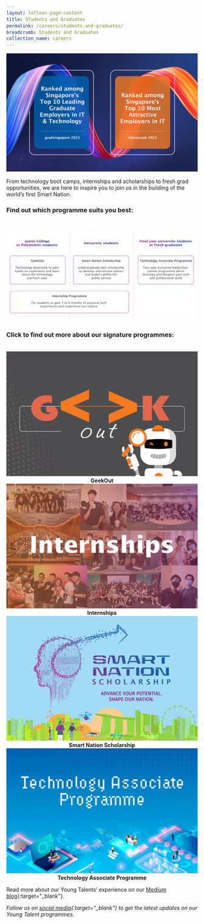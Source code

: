 ```yaml
---
layout: leftnav-page-content
title: Students and Graduates
permalink: /careers/students-and-graduates/
breadcrumb: Students and Graduates
collection_name: careers
---
```


![GovTech is a top ten tech employer](/images/careers/YT-Awards-2023.png)

From technology boot camps, internships and scholarships to fresh grad opportunities, we are here to inspire you to join us in the building of the world’s first Smart Nation. 

### Find out which programme suits you best:
<br>

![GovTech Students and Graduates Programmes](/images/careers/govtech-students-and-graduates-programmes.png)


### Click to find out more about our signature programmes:
<br>

<div class="row">
  <div class="col" style="text-align: center">
    <a href="/careers/students-and-graduates/geekout" target="_blank">
      <img src="/images/careers/GeekOut-card.png" alt="GeekOut" /></a>
    <figcaption><b>GeekOut</b></figcaption>
  </div>

  <div class="col" style="text-align: center">
    <a href="/careers/students-and-graduates/internships" target="_blank">
      <img src="/images/careers/Internships-card.png" alt="Internships" /></a>
    <figcaption><b>Internships</b></figcaption>
  </div>
	
  <div class="col" style="text-align: center">
    <a href="/careers/students-and-graduates/smart-nation-scholarship" target="_blank">
      <img src="/images/careers/SNS-card-2.png" alt="Smart Nation Scholarship" /></a>
    <figcaption><b>Smart Nation Scholarship</b></figcaption>
  </div>
	
  <div class="col" style="text-align: center">
     <a href="/careers/students-and-graduates/technology-associate-programme" target="_blank">
      <img src="/images/careers/TAP-thumbnail.png" alt="Technology Associate Programme" /></a>
    <figcaption><b>Technology Associate Programme</b></figcaption>
  </div>
</div>

Read more about our Young Talents’ experience on our [Medium blog](https://medium.com/ytpo-govtech){:target="_blank"}.

*Follow us on [social media](https://linktr.ee/GovTechSG){:target="_blank"} to get the latest updates on our Young Talent programmes.*

